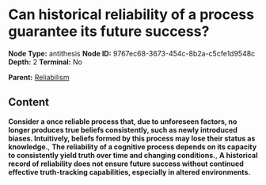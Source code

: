 # Can historical reliability of a process guarantee its future success?

**Node Type:** antithesis
**Node ID:** 9767ec68-3673-454c-8b2a-c5cfe1d9548c
**Depth:** 2
**Terminal:** No

**Parent:** [Reliabilism](reliabilism.md)

## Content

**Consider a once reliable process that, due to unforeseen factors, no longer produces true beliefs consistently, such as newly introduced biases. Intuitively, beliefs formed by this process may lose their status as knowledge.**, **The reliability of a cognitive process depends on its capacity to consistently yield truth over time and changing conditions.**, **A historical record of reliability does not ensure future success without continued effective truth-tracking capabilities, especially in altered environments.**
